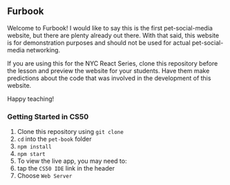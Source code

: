## Furbook
Welcome to Furbook! I would like to say this is the first pet-social-media website, but there are plenty already out there.
With that said, this website is for demonstration purposes and should not be used for actual pet-social-media networking.

If you are using this for the NYC React Series, clone this repository before the lesson and preview the website for your students. Have them make predictions about the code that was involved in the development of this website.

Happy teaching!

### Getting Started in CS50

1. Clone this repository using `git clone`
2. `cd` into the `pet-book` folder
3. `npm install`
4. `npm start`
5. To view the live app, you may need to:
  1. tap the `CS50 IDE` link in the header
  2. Choose `Web Server`
